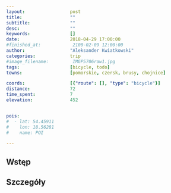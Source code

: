 ```yaml
---
layout:                 post
title:                  ""
subtitle:               ""
desc:                   ""
keywords:               []
date:                   2018-04-29 17:00:00
#finished_at:            2100-02-09 12:00:00
author:                 "Aleksander Kwiatkowski"
categories:             trip
#image_filename:         IMGP5706raw1.jpg
tags:                   [bicycle, todo]
towns:                  [pomorskie, czersk, brusy, chojnice]

coords:                 [{"route": [], "type": "bicycle"}]
distance:               72
time_spent:             7
elevation:              452


pois:
#  - lat: 54.45911
#    lon: 18.56281
#    name: POI

---
```



## Wstęp

## Szczegóły
